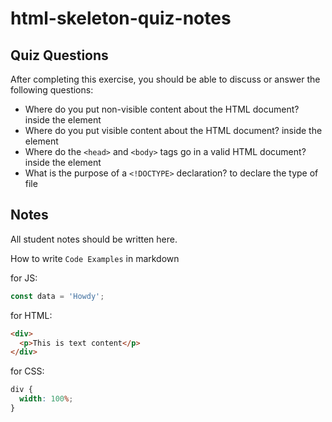 # html-skeleton-quiz-notes

## Quiz Questions

After completing this exercise, you should be able to discuss or answer the following questions:

- Where do you put non-visible content about the HTML document?
  inside the <head> element
- Where do you put visible content about the HTML document?
  inside the <body> element
- Where do the `<head>` and `<body>` tags go in a valid HTML document?
  inside the <html> element
- What is the purpose of a `<!DOCTYPE>` declaration?
  to declare the type of file

## Notes

All student notes should be written here.

How to write `Code Examples` in markdown

for JS:

```javascript
const data = 'Howdy';
```

for HTML:

```html
<div>
  <p>This is text content</p>
</div>
```

for CSS:

```css
div {
  width: 100%;
}
```

